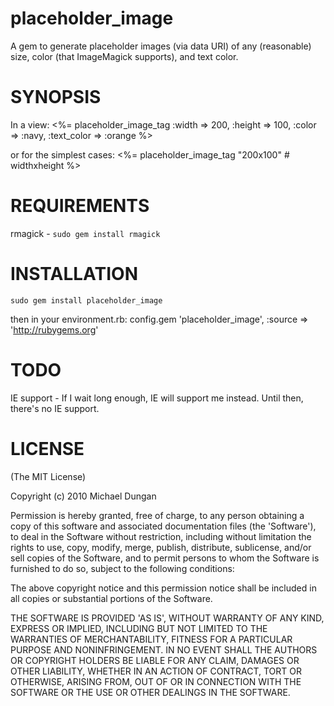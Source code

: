 placeholder_image
=================

A gem to generate placeholder images (via data URI) of any (reasonable) size, color (that ImageMagick supports), and text color.

SYNOPSIS
========

In a view:
    <%= placeholder_image_tag :width => 200, :height => 100, :color => :navy, :text_color => :orange %>

or for the simplest cases:
    <%= placeholder_image_tag "200x100" # widthxheight %>

REQUIREMENTS
============

rmagick - `sudo gem install rmagick`

INSTALLATION
============

    sudo gem install placeholder_image

then in your environment.rb:
    config.gem 'placeholder_image', :source => 'http://rubygems.org'
    
TODO
====

IE support - If I wait long enough, IE will support me instead. Until then, there's no IE support.


LICENSE
=======

(The MIT License)

Copyright (c) 2010 Michael Dungan

Permission is hereby granted, free of charge, to any person obtaining
a copy of this software and associated documentation files (the
'Software'), to deal in the Software without restriction, including
without limitation the rights to use, copy, modify, merge, publish,
distribute, sublicense, and/or sell copies of the Software, and to
permit persons to whom the Software is furnished to do so, subject to
the following conditions:

The above copyright notice and this permission notice shall be
included in all copies or substantial portions of the Software.

THE SOFTWARE IS PROVIDED 'AS IS', WITHOUT WARRANTY OF ANY KIND,
EXPRESS OR IMPLIED, INCLUDING BUT NOT LIMITED TO THE WARRANTIES OF
MERCHANTABILITY, FITNESS FOR A PARTICULAR PURPOSE AND NONINFRINGEMENT.
IN NO EVENT SHALL THE AUTHORS OR COPYRIGHT HOLDERS BE LIABLE FOR ANY
CLAIM, DAMAGES OR OTHER LIABILITY, WHETHER IN AN ACTION OF CONTRACT,
TORT OR OTHERWISE, ARISING FROM, OUT OF OR IN CONNECTION WITH THE
SOFTWARE OR THE USE OR OTHER DEALINGS IN THE SOFTWARE.
